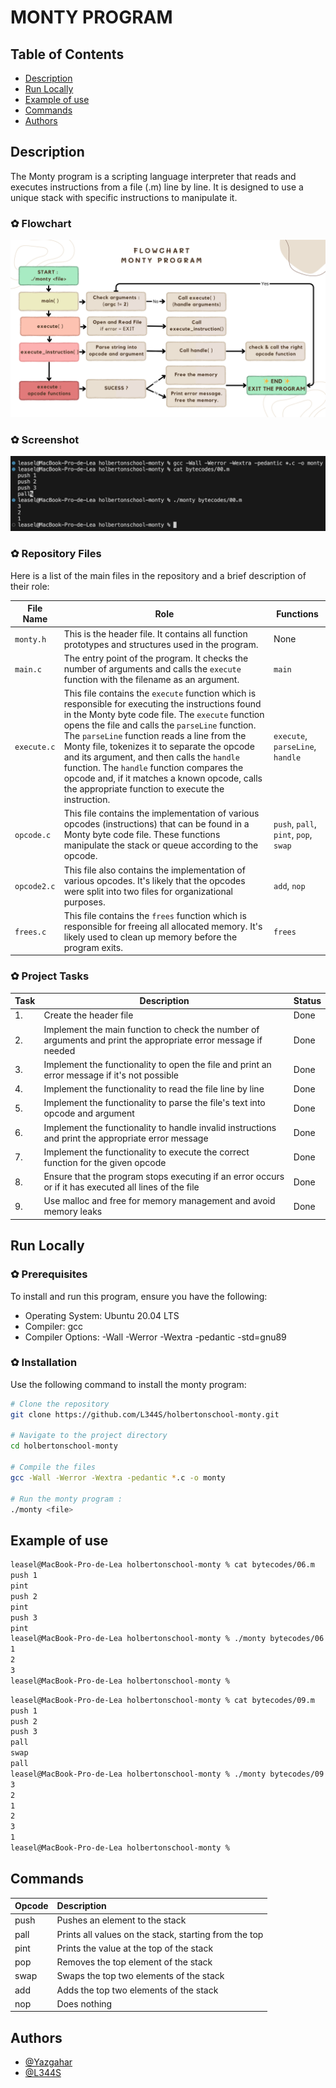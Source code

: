 # MONTY PROGRAM

## Table of Contents
- [Description](#description)
- [Run Locally](#run-locally)
- [Example of use](#example-of-use)
- [Commands](#commands)
- [Authors](#authors)

## Description
The Monty program is a scripting language interpreter that reads and executes instructions from a file (.m) line by line. It is designed to use a unique stack with specific instructions to manipulate it.

### ✿ Flowchart
![Screenshot](./docs/flowchart.png)

### ✿ Screenshot
![Screenshot](./docs/screenshot.png)

### ✿ Repository Files

Here is a list of the main files in the repository and a brief description of their role:

| File Name | Role | Functions |
| --------- | ---- | --------- |
| `monty.h` | This is the header file. It contains all function prototypes and structures used in the program. | None |
| `main.c` | The entry point of the program. It checks the number of arguments and calls the `execute` function with the filename as an argument. | `main` |
| `execute.c` | This file contains the `execute` function which is responsible for executing the instructions found in the Monty byte code file. The `execute` function opens the file and calls the `parseLine` function. The `parseLine` function reads a line from the Monty file, tokenizes it to separate the opcode and its argument, and then calls the `handle` function. The `handle` function compares the opcode and, if it matches a known opcode, calls the appropriate function to execute the instruction. | `execute`, `parseLine`, `handle` |
| `opcode.c` | This file contains the implementation of various opcodes (instructions) that can be found in a Monty byte code file. These functions manipulate the stack or queue according to the opcode. | `push`, `pall`, `pint`, `pop`, `swap` |
| `opcode2.c` | This file also contains the implementation of various opcodes. It's likely that the opcodes were split into two files for organizational purposes. | `add`, `nop` |
| `frees.c` | This file contains the `frees` function which is responsible for freeing all allocated memory. It's likely used to clean up memory before the program exits. | `frees` |

### ✿ Project Tasks
| Task | Description | Status |
| ---- | ----------- | ------ |
| 1.   | Create the header file | Done |
| 2.   | Implement the main function to check the number of arguments and print the appropriate error message if needed | Done |
| 3.   | Implement the functionality to open the file and print an error message if it's not possible | Done |
| 4.   | Implement the functionality to read the file line by line | Done |
| 5.   | Implement the functionality to parse the file's text into opcode and argument | Done |
| 6.   | Implement the functionality to handle invalid instructions and print the appropriate error message | Done |
| 7.   | Implement the functionality to execute the correct function for the given opcode | Done |
| 8.   | Ensure that the program stops executing if an error occurs or if it has executed all lines of the file | Done |
| 9.   | Use malloc and free for memory management and avoid memory leaks | Done |

## Run Locally
### ✿ Prerequisites
To install and run this program, ensure you have the following:

- Operating System: Ubuntu 20.04 LTS
- Compiler: gcc
- Compiler Options: -Wall -Werror -Wextra -pedantic -std=gnu89

### ✿ Installation
Use the following command to install the monty program:

```bash
# Clone the repository
git clone https://github.com/L344S/holbertonschool-monty.git

# Navigate to the project directory
cd holbertonschool-monty

# Compile the files
gcc -Wall -Werror -Wextra -pedantic *.c -o monty

# Run the monty program :
./monty <file>
```

## Example of use
```sh
leasel@MacBook-Pro-de-Lea holbertonschool-monty % cat bytecodes/06.m    
push 1
pint
push 2
pint
push 3
pint                 
leasel@MacBook-Pro-de-Lea holbertonschool-monty % ./monty bytecodes/06.m
1
2
3
leasel@MacBook-Pro-de-Lea holbertonschool-monty %
```

```sh
leasel@MacBook-Pro-de-Lea holbertonschool-monty % cat bytecodes/09.m
push 1
push 2
push 3
pall
swap
pall                
leasel@MacBook-Pro-de-Lea holbertonschool-monty % ./monty bytecodes/09.m
3
2
1
2
3
1
leasel@MacBook-Pro-de-Lea holbertonschool-monty % 
```

## Commands
| Opcode  | Description |
| -------- |:------------|
| push     | Pushes an element to the stack |
| pall     | Prints all values on the stack, starting from the top |
| pint     | Prints the value at the top of the stack |
| pop      | Removes the top element of the stack |
| swap     | Swaps the top two elements of the stack |
| add      | Adds the top two elements of the stack |
| nop      | Does nothing |

## Authors
- [@Yazgahar](https://www.github.com/Yazgahar)
- [@L344S](https://www.github.com/L344S)


